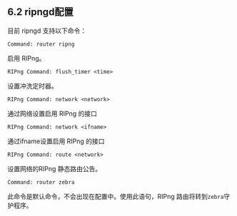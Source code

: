 ## 6.2 ripngd配置

目前 ripngd 支持以下命令：

```shell
Command: router ripng
```

启用 RIPng。

```shell
RIPng Command: flush_timer <time>
```

设置冲洗定时器。

```shell
RIPng Command: network <network>
```

通过网络设置启用 RIPng 的接口

```shell
RIPng Command: network <ifname>
```

通过ifname设置启用 RIPng 的接口

```shell
RIPng Command: route <network>
```

设置网络的RIPng 静态路由公告。

```shell
Command: router zebra
```

此命令是默认命令，不会出现在配置中。使用此语句，RIPng 路由将转到`zebra`守护程序。